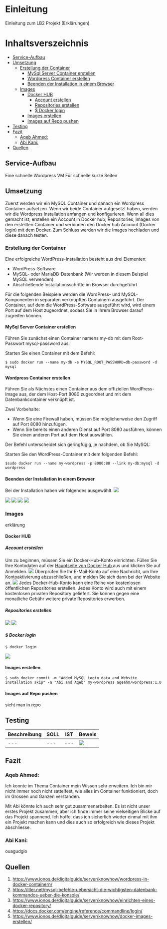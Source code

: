 # Einleitung <!-- omit in toc -->
Einleitung zum LB2 Projekt (Erklärungen)


# Inhaltsverszeichnis <!-- omit in toc -->
- [Service-Aufbau](#service-aufbau)
- [Umsetzung](#umsetzung)
  - [Erstellung der Container](#erstellung-der-container)
    - [MySql Server Container erstellen](#mysql-server-container-erstellen)
    - [Wordpress Container erstellen](#wordpress-container-erstellen)
    - [Beenden der Installation in einem Browser](#beenden-der-installation-in-einem-browser)
  - [Images](#images)
    - [Docker HUB](#docker-hub)
      - [Account erstellen](#account-erstellen)
      - [Repositories erstellen](#repositories-erstellen)
      - [$ Docker login](#-docker-login)
    - [Images erstellen](#images-erstellen)
    - [Images auf Repo pushen](#images-auf-repo-pushen)
- [Testing](#testing)
- [Fazit](#fazit)
  - [Aqeb Ahmed:](#aqeb-ahmed)
  - [Abi Kani:](#abi-kani)
- [Quellen](#quellen)

## Service-Aufbau 
Eine schnelle Wordpress VM 
Für schnelle kurze Seiten


## Umsetzung
Zuerst werden wir ein MySQL Container und danach ein Wordpress Container aufsetzen. Wenn wir beide Container aufgesetzt haben, werden wir die Wordpress Installation anfangen und konfigurieren. Wenn all dies gemacht ist, erstellen ein Account in Docker hub, Repositories,  Images von den erstellten Container und verbinden den Docker hub Account (Docker login) mit dem Docker. Zum Schluss werden wir die Images hochladen und diese danach testen.

### Erstellung der Container
Eine erfolgreiche WordPress-Installation besteht aus drei Elementen:

- WordPress-Software
- MySQL- oder MariaDB-Datenbank (Wir werden in diesem Beispiel MySQL verwenden)
- Abschließende Installationsschritte im Browser    durchgeführt

Für die folgenden Beispiele werden die WordPress- und MySQL-Komponenten in separaten verknüpften Containern ausgeführt. Der Container, auf dem die WordPress-Software ausgeführt wird, wird einem Port auf dem Host zugeordnet, sodass Sie in Ihrem Browser darauf zugreifen können.

#### MySql Server Container erstellen
Führen Sie zunächst einen Container namens my-db mit dem Root-Passwort mysql-password aus. 

Starten Sie einen Container mit dem Befehl:

    $ sudo docker run --name my-db -e MYSQL_ROOT_PASSWORD=db-password -d mysql

#### Wordpress Container erstellen
Führen Sie als Nächstes einen Container aus dem offiziellen WordPress-Image aus, der dem Host-Port 8080 zugeordnet und mit dem Datenbankcontainer verknüpft ist.

Zwei Vorbehalte:

- Wenn Sie eine Firewall haben, müssen Sie möglicherweise den Zugriff auf Port 8080 hinzufügen.
- Wenn Sie bereits einen anderen Dienst auf Port 8080 ausführen, können Sie einen anderen Port auf dem Host auswählen.

Der Befehl unterscheidet sich geringfügig, je nachdem, ob Sie MySQL:

Starten Sie den WordPress-Container mit dem folgenden Befehl:

    $sudo docker run --name my-wordpress -p 8080:80 --link my-db:mysql -d wordpress

#### Beenden der Installation in einem Browser

Bei der Installation haben wir folgendes ausgewählt. 
<img src="./images/wordpress1.png"/>

<img src="./images/wordpress2.png"/>

<img src="./images/wordpress3.png"/>

<img src="./images/wordpress4.png"/>

<img src="./images/wordpress5.png"/>


### Images
erklärung
#### Docker HUB


##### Account erstellen
Um zu beginnen, müssen Sie ein Docker-Hub-Konto einrichten. Füllen Sie Ihre Kontodaten auf der <a href="http://hub.docker.com/"> Hauptseite von Docker Hub </a> aus und klicken Sie auf Anmelden.
<img src="./images/dockeracc2.png"/>
Überprüfen Sie Ihr E-Mail-Konto auf eine Nachricht, um Ihre Kontoaktivierung abzuschließen, und melden Sie sich dann bei der Website an.
<img src="./images/dockeracc1.png"/>
Jedes Docker-Hub-Konto kann eine Reihe von kostenlosen öffentlichen Repositories erstellen. Jedes Konto wird auch mit einem kostenlosen privaten Repository geliefert. Sie können gegen eine monatliche Gebühr weitere private Repositories erwerben.

##### Repositories erstellen
<img src="./images/docker2.png"/>
<img src="./images/docker.png"/>

##### $ Docker login

    $ docker login
<img src="./images/dockerhub4.png"/>



#### Images erstellen
    $ sudo docker commit -m "Added MySQL Login data and Website installation skip" -a "Abi and Aqeb" my-wordpress aqeahm/wordpress:1.0

#### Images auf Repo pushen
sieht man in repo


## Testing
| Beschreibung  | SOLL | IST | Beweis |
|---|---|---|---|
| --- | --- | --- | <img src="./images/testing1.png"/> |


## Fazit 
### Aqeb Ahmed:
Ich konnte im Thema Container mein Wissen sehr erweitern. Ich bin mir nicht immer noch nicht sattelfest, wie alles im Container funktioniert, doch im Grossen und Ganzen verstanden.

Mit Abi könnte ich auch sehr gut zusammenarbeiten. Es ist nicht unser erstes Projekt zusammen, aber ich finde immer seine vielseitigen Blicke auf das Projekt spannend.  Ich hoffe, dass ich sicherlich wieder einmal mit ihm ein Projekt machen kann und dies auch so erfolgreich wie dieses Projekt abschliesse.


### Abi Kani:
ouagudgio


## Quellen
1. https://www.ionos.de/digitalguide/server/knowhow/wordpress-in-docker-containern/
2. https://itler.net/mysql-befehle-uebersicht-die-wichtigsten-datenbank-kommandos-ueber-die-konsole/
3. https://www.ionos.de/digitalguide/server/knowhow/einrichten-eines-docker-repository/
4. https://docs.docker.com/engine/reference/commandline/login/
5. https://www.ionos.de/digitalguide/server/knowhow/docker-images-erstellen/


